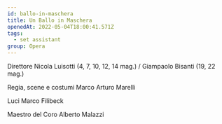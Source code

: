 ```yaml
---
id: ballo-in-maschera
title: Un Ballo in Maschera
openedAt: 2022-05-04T18:00:41.571Z
tags:
  - set assistant
group: Opera
---
```

Direttore	Nicola Luisotti (4, 7, 10, 12, 14 mag.) / Giampaolo Bisanti (19, 22 mag.)

Regia, scene e costumi	Marco Arturo Marelli

Luci	Marco Filibeck

Maestro del Coro	Alberto Malazzi
